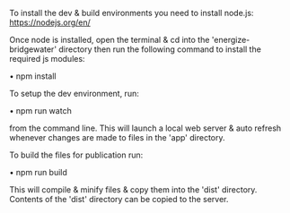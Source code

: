To install the dev & build environments you need to install node.js: https://nodejs.org/en/

Once node is installed, open the terminal & cd into the 'energize-bridgewater' directory then run the following command to install the required js modules:

• npm install

To setup the dev environment, run:

• npm run watch

from the command line. This will launch a local web server & auto refresh whenever changes are made to files in the 'app' directory.

To build the files for publication run: 

• npm run build

This will compile & minify files & copy them into the 'dist' directory. Contents of the 'dist' directory can be copied to the server.



